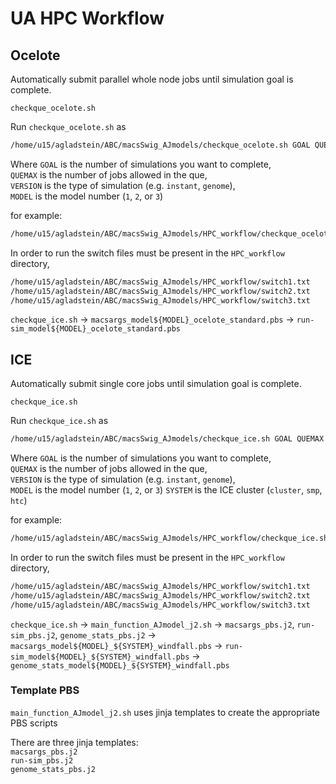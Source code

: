 # UA HPC Workflow

## Ocelote

Automatically submit parallel whole node jobs until simulation goal is complete.

`checkque_ocelote.sh`

Run `checkque_ocelote.sh` as
```bash
/home/u15/agladstein/ABC/macsSwig_AJmodels/checkque_ocelote.sh GOAL QUEMAX VERSION MODEL
```
Where `GOAL` is the number of simulations you want to complete,  
`QUEMAX` is the number of jobs allowed in the que,  
`VERSION` is the type of simulation (e.g. `instant`, `genome`),  
`MODEL` is the model number (`1`, `2`, or `3`)

for example:
```bash
/home/u15/agladstein/ABC/macsSwig_AJmodels/HPC_workflow/checkque_ocelote.sh 100000 200 genome 1
```
In order to run the switch files must be present in the `HPC_workflow` directory,
```bash
/home/u15/agladstein/ABC/macsSwig_AJmodels/HPC_workflow/switch1.txt
/home/u15/agladstein/ABC/macsSwig_AJmodels/HPC_workflow/switch2.txt
/home/u15/agladstein/ABC/macsSwig_AJmodels/HPC_workflow/switch3.txt
```
`checkque_ice.sh` -> `macsargs_model${MODEL}_ocelote_standard.pbs` -> `run-sim_model${MODEL}_ocelote_standard.pbs` 

## ICE

Automatically submit single core jobs until simulation goal is complete.

`checkque_ice.sh`

Run `checkque_ice.sh` as
```bash
/home/u15/agladstein/ABC/macsSwig_AJmodels/checkque_ice.sh GOAL QUEMAX VERSION MODEL SYSTEM
```
Where `GOAL` is the number of simulations you want to complete,  
`QUEMAX` is the number of jobs allowed in the que,  
`VERSION` is the type of simulation (e.g. `instant`, `genome`),  
`MODEL` is the model number (`1`, `2`, or `3`)
`SYSTEM` is the ICE cluster (`cluster`, `smp`, `htc`)

for example:
```bash
/home/u15/agladstein/ABC/macsSwig_AJmodels/HPC_workflow/checkque_ice.sh 500000 200 genome 1 cluster
```

In order to run the switch files must be present in the `HPC_workflow` directory,
```bash
/home/u15/agladstein/ABC/macsSwig_AJmodels/HPC_workflow/switch1.txt
/home/u15/agladstein/ABC/macsSwig_AJmodels/HPC_workflow/switch2.txt
/home/u15/agladstein/ABC/macsSwig_AJmodels/HPC_workflow/switch3.txt
```

`checkque_ice.sh` -> `main_function_AJmodel_j2.sh` -> `macsargs_pbs.j2`, `run-sim_pbs.j2`, `genome_stats_pbs.j2` -> `macsargs_model${MODEL}_${SYSTEM}_windfall.pbs` -> `run-sim_model${MODEL}_${SYSTEM}_windfall.pbs` -> `genome_stats_model${MODEL}_${SYSTEM}_windfall.pbs`

### Template PBS

`main_function_AJmodel_j2.sh` uses jinja templates to create the appropriate PBS scripts

There are three jinja templates:   
`macsargs_pbs.j2`  
`run-sim_pbs.j2`  
`genome_stats_pbs.j2`

